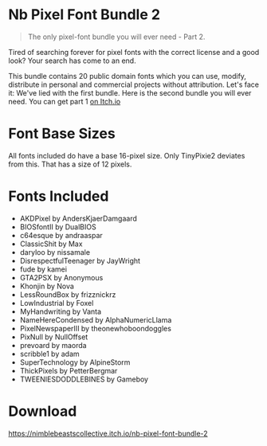 # Nb Pixel Font Bundle 2
> The only pixel-font bundle you will ever need - Part 2.

Tired of searching forever for pixel fonts with the correct license and a good look?
Your search has come to an end. 

This bundle contains 20 public domain fonts which you can use, modify, distribute in personal and commercial projects without attribution.​
Let's face it: We've lied with the first bundle. Here is the second bundle you will ever need.
You can get part 1 [on Itch.io](https://nimblebeastscollective.itch.io/nb-pixel-font-bundle)

# ​Font Base Sizes

​All fonts included do have a base 16-pixel size. Only TinyPixie2 deviates from this. That has a size of 12 pixels.

# Fonts Included

- AKDPixel by AndersKjaerDamgaard
- BIOSfontII by DualBIOS
- c64esque by andraaspar
- ClassicShit by Max
- daryloo by nissamale
- DisrespectfulTeenager by JayWright
- fude by kamei
- GTA2PSX by Anonymous
- Khonjin by Nova
- LessRoundBox by frizznickrz
- LowIndustrial by Foxel
- MyHandwriting by Vanta
- NameHereCondensed by AlphaNumericLlama
- PixelNewspaperIII by theonewhoboondoggles
- PixNull by NullOffset
- prevoard by maorda
- scribble1 by adam
- SuperTechnology by AlpineStorm
- ThickPixels by PetterBergmar
- TWEENIESDODDLEBINES by Gameboy

# Download
https://nimblebeastscollective.itch.io/nb-pixel-font-bundle-2